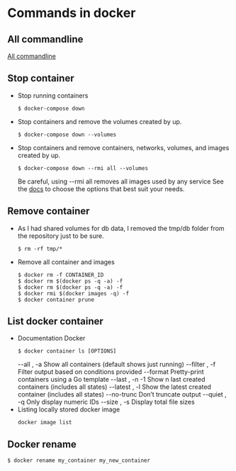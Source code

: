 # Commands in docker

## All commandline

[All commandline](https://docs.docker.com/engine/reference/commandline/docker/)

## Stop container

- Stop running containers
  ```
  $ docker-compose down
  ```
- Stop containers and remove the volumes created by up.
  ```
  $ docker-compose down --volumes
  ```
- Stop containers and remove containers, networks, volumes, and images created by up.
  ```
  $ docker-compose down --rmi all --volumes
  ```
  Be careful, using --rmi all removes all images used by any service
See the [docs](https://docs.docker.com/compose/reference/down/) to choose the options that best suit your needs.

## Remove container

- As I had shared volumes for db data, I removed the tmp/db folder from the repository just to be sure.
  ```
  $ rm -rf tmp/*
  ```
- Remove all container and images
  ```
  $ docker rm -f CONTAINER_ID
  $ docker rm $(docker ps -q -a) -f
  $ docker rm $(docker ps -q -a) -f
  $ docker rmi $(docker images -q) -f
  $ docker container prune
  ```
## List docker container

- Documentation Docker
  ```
  $ docker container ls [OPTIONS]
  ```
  --all , -a		Show all containers (default shows just running)
  --filter , -f		Filter output based on conditions provided
  --format		Pretty-print containers using a Go template
  --last , -n	-1	Show n last created containers (includes all states)
  --latest , -l		Show the latest created container (includes all states)
  --no-trunc		Don’t truncate output
  --quiet , -q		Only display numeric IDs
  --size , -s		Display total file sizes
- Listing locally stored docker image
  ```
  docker image list
  ```

## Docker rename

```
$ docker rename my_container my_new_container
```